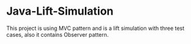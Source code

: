 # Java-Lift-Simulation
This project is using MVC pattern and is a lift simulation with three test cases, also it contains Observer pattern.
